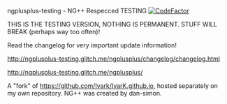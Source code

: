 ngplusplus-testing - NG++ Respecced TESTING
[![CodeFactor](https://www.codefactor.io/repository/github/usavictor210/ngplusplusrespecced/badge/quantification)](https://www.codefactor.io/repository/github/usavictor210/ngplusplusrespecced/overview/quantification)

THIS IS THE TESTING VERSION, NOTHING IS PERMANENT. STUFF WILL BREAK (perhaps way too often)!

Read the changelog for very important update information!

http://ngplusplus-testing.glitch.me/ngplusplus/changelog/changelog.html

http://ngplusplus-testing.glitch.me/ngplusplus/

A "fork" of https://github.com/Ivark/IvarK.github.io, hosted separately on my own repository.
NG++ was created by dan-simon.
